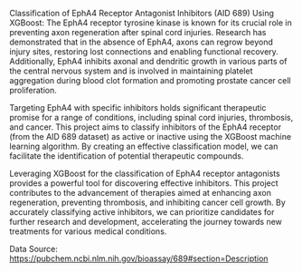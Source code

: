 Classification of EphA4 Receptor Antagonist Inhibitors (AID 689) Using XGBoost:
The EphA4 receptor tyrosine kinase is known for its crucial role in preventing axon regeneration after spinal cord injuries. Research has demonstrated that in the absence of EphA4, axons can regrow beyond injury sites, restoring lost connections and enabling functional recovery. Additionally, EphA4 inhibits axonal and dendritic growth in various parts of the central nervous system and is involved in maintaining platelet aggregation during blood clot formation and promoting prostate cancer cell proliferation.

Targeting EphA4 with specific inhibitors holds significant therapeutic promise for a range of conditions, including spinal cord injuries, thrombosis, and cancer. This project aims to classify inhibitors of the EphA4 receptor (from the AID 689 dataset) as active or inactive using the XGBoost machine learning algorithm. By creating an effective classification model, we can facilitate the identification of potential therapeutic compounds.

Leveraging XGBoost for the classification of EphA4 receptor antagonists provides a powerful tool for discovering effective inhibitors. This project contributes to the advancement of therapies aimed at enhancing axon regeneration, preventing thrombosis, and inhibiting cancer cell growth. By accurately classifying active inhibitors, we can prioritize candidates for further research and development, accelerating the journey towards new treatments for various medical conditions.

Data Source: https://pubchem.ncbi.nlm.nih.gov/bioassay/689#section=Description

